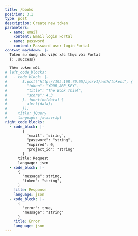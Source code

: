 ```yaml
---
title: /books
position: 3.1
type: post
description: Create new token
parameters:
  - name: email
    content: Email login Portal
  - name: password
    content: Password user login Portal
content_markdown: |-
  Token sử dụng cho việc xác thực với Portal
  {: .success}

  Thêm token mới
# left_code_blocks:
#   - code_block: |-
#       $.post("http://192.168.70.65/api/v1/auth/tokens", {
#         "token": "YOUR_APP_KEY",
#         "title": "The Book Thief",
#         "score": 4.3
#       }, function(data) {
#         alert(data);
#       });
#     title: jQuery
#     language: javascript
right_code_blocks:
  - code_block: |-
        {
          "email": "string",
          "password": "string",
          "expired": 0,
          "project_id": "string"
        }
      title: Request
      language: json
  - code_block: |-
      {
        "message": string,
        "token": "string",
      }
    title: Response
    language: json
  - code_block: |-
      {
        "error": true,
        "message": "string"
      }
    title: Error
    language: json
---
```



